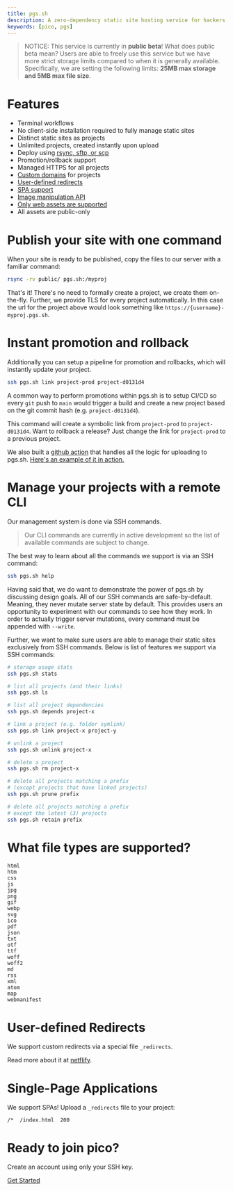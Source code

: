 ```yaml
---
title: pgs.sh
description: A zero-dependency static site hosting service for hackers
keywords: [pico, pgs]
---
```


> NOTICE: This service is currently in **public beta**! What does public beta
> mean? Users are able to freely use this service but we have more strict
> storage limits compared to when it is generally available. Specifically, we
> are setting the following limits: **25MB max storage and 5MB max file size**.

# Features

- Terminal workflows
- No client-side installation required to fully manage static sites
- Distinct static sites as projects
- Unlimited projects, created instantly upon upload
- Deploy using [rsync, sftp, or scp](/file-uploads)
- Promotion/rollback support
- Managed HTTPS for all projects
- [Custom domains](/custom-domains#pgssh) for projects
- [User-defined redirects](#user-defined-redirects)
- [SPA support](#single-page-applications)
- [Image manipulation API](/imgs#image-manipulation)
- [Only web assets are supported](#what-file-types-are-supported)
- All assets are public-only

# Publish your site with one command

When your site is ready to be published, copy the files to our server with a
familiar command:

```bash
rsync -rv public/ pgs.sh:/myproj
```

That's it! There's no need to formally create a project, we create them
on-the-fly. Further, we provide TLS for every project automatically. In this
case the url for the project above would look something like
`https://{username}-myproj.pgs.sh`.

# Instant promotion and rollback

Additionally you can setup a pipeline for promotion and rollbacks, which will
instantly update your project.

```bash
ssh pgs.sh link project-prod project-d0131d4
```

A common way to perform promotions within pgs.sh is to setup CI/CD so every
`git` push to `main` would trigger a build and create a new project based on the
git commit hash (e.g. `project-d0131d4`).

This command will create a symbolic link from `project-prod` to
`project-d0131d4`. Want to rollback a release? Just change the link for
`project-prod` to a previous project.

We also built a [github action](https://github.com/picosh/pgs-action) that
handles all the logic for uploading to pgs.sh.
[Here's an example of it in action.](https://erock-git-neovimcraft.pgs.sh/tree/main/item/.github/workflows/deploy.yml.html#27)

# Manage your projects with a remote CLI

Our management system is done via SSH commands.

> Our CLI commands are currently in active development so the list of available
> commands are subject to change.

The best way to learn about all the commands we support is via an SSH command:

```bash
ssh pgs.sh help
```

Having said that, we do want to demonstrate the power of pgs.sh by discussing
design goals. All of our SSH commands are safe-by-default. Meaning, they never
mutate server state by default. This provides users an opportunity to experiment
with our commands to see how they work. In order to actually trigger server
mutations, every command must be appended with `--write`.

Further, we want to make sure users are able to manage their static sites
exclusively from SSH commands. Below is list of features we support via SSH
commands:

```bash
# storage usage stats
ssh pgs.sh stats

# list all projects (and their links)
ssh pgs.sh ls

# list all project dependencies
ssh pgs.sh depends project-x

# link a project (e.g. folder symlink)
ssh pgs.sh link project-x project-y

# unlink a project
ssh pgs.sh unlink project-x

# delete a project
ssh pgs.sh rm project-x

# delete all projects matching a prefix
# (except projects that have linked projects)
ssh pgs.sh prune prefix

# delete all projects matching a prefix
# except the latest (3) projects
ssh pgs.sh retain prefix
```

# What file types are supported?

```
html
htm
css
js
jpg
png
gif
webp
svg
ico
pdf
json
txt
otf
ttf
woff
woff2
md
rss
xml
atom
map
webmanifest
```

# User-defined Redirects

We support custom redirects via a special file `_redirects`.

Read more about it at [netflify](https://docs.netlify.com/routing/redirects).

# Single-Page Applications

We support SPAs! Upload a `_redirects` file to your project:

```
/*  /index.html  200
```

# Ready to join pico?

<div class="flex flex-col items-center justify-center">
  <p>Create an account using only your SSH key.</p>
  <a href="/getting-started" class="btn-link">Get Started</a>
</div>
